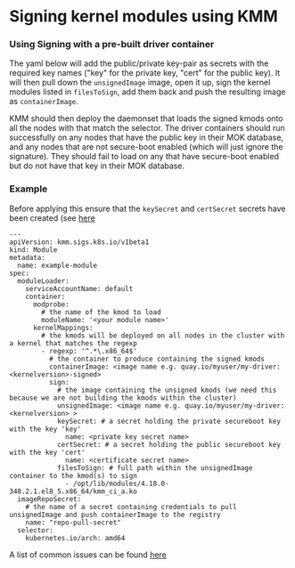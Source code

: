 # Signing kernel modules using KMM

### Using Signing with a pre-built driver container

The yaml below will add the public/private key-pair as secrets with the required key names ("key" for the private key, "cert" for the public key). It will then pull down the `unsignedImage` image, open it up, sign the kernel modules listed in `filesToSign`, add them back and push the resulting image as `containerImage`. 

KMM should then deploy the daemonset that loads the signed kmods onto all the nodes with that match the selector.
The driver containers should run successfully on any nodes that have the public key in their MOK database, and any nodes that are not secure-boot enabled (which will just ignore the signature). They should fail to load on any that have secure-boot enabled but do not have that key in their MOK database.


### Example

Before applying this ensure that the `keySecret` and `certSecret` secrets have been created (see [here](secureboot-secrets.md)

```
---
apiVersion: kmm.sigs.k8s.io/v1beta1
kind: Module
metadata:
  name: example-module
spec:
  moduleLoader:
    serviceAccountName: default
    container:
      modprobe:
        # the name of the kmod to load
        moduleName: '<your module name>'
      kernelMappings:
        # the kmods will be deployed on all nodes in the cluster with a kernel that matches the regexp
        - regexp: '^.*\.x86_64$'
          # the container to produce containing the signed kmods
          containerImage: <image name e.g. quay.io/myuser/my-driver:<kernelversion>-signed>
          sign:
            # the image containing the unsigned kmods (we need this because we are not building the kmods within the cluster)
            unsignedImage: <image name e.g. quay.io/myuser/my-driver:<kernelversion> >
            keySecret: # a secret holding the private secureboot key with the key 'key'
              name: <private key secret name>
            certSecret: # a secret holding the public secureboot key with the key 'cert' 
              name: <certificate secret name>
            filesToSign: # full path within the unsignedImage container to the kmod(s) to sign
              - /opt/lib/modules/4.18.0-348.2.1.el8_5.x86_64/kmm_ci_a.ko
  imageRepoSecret:
    # the name of a secret containing credentials to pull unsignedImage and push containerImage to the registry
    name: "repo-pull-secret"
  selector:
    kubernetes.io/arch: amd64
```

A list of common issues can be found [here](debugging.md)
